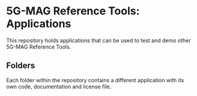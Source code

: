 # 5G-MAG Reference Tools: Applications

This repository holds applications that can be used to test and demo other 5G-MAG Reference Tools.

## Folders

Each folder within the repository contains a different application with its own code, documentation and license file.

